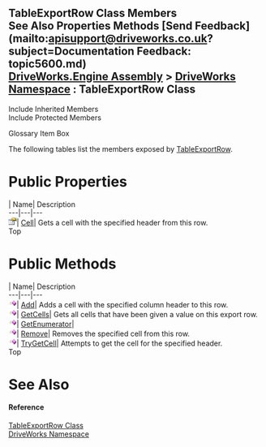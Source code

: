 TableExportRow Class Members   
See Also Properties Methods [Send Feedback](mailto:apisupport@driveworks.co.uk?subject=Documentation Feedback: topic5600.md)  
[DriveWorks.Engine Assembly](topic2156.md) > [DriveWorks Namespace](topic2159.md) : TableExportRow Class  
---  
  
Include Inherited Members    
Include Protected Members  


Glossary Item Box

The following tables list the members exposed by [TableExportRow](topic5600.md).

# Public Properties

| Name| Description  
---|---|---  
![Public Property](dotnetimages/publicProperty.gif)| [Cell](topic5611.md)| Gets a cell with the specified header from this row.   
Top

# Public Methods

| Name| Description  
---|---|---  
![Public Method](dotnetimages/publicMethod.gif)| [Add](topic5606.md)| Adds a cell with the specified column header to this row.   
![Public Method](dotnetimages/publicMethod.gif)| [GetCells](topic5607.md)| Gets all cells that have been given a value on this export row.   
![Public Method](dotnetimages/publicMethod.gif)| [GetEnumerator](topic5608.md)|   
![Public Method](dotnetimages/publicMethod.gif)| [Remove](topic5609.md)| Removes the specified cell from this row.   
![Public Method](dotnetimages/publicMethod.gif)| [TryGetCell](topic5610.md)| Attempts to get the cell for the specified header.   
Top

# See Also

#### Reference

[TableExportRow Class](topic5600.md)   
[DriveWorks Namespace](topic2159.md)


